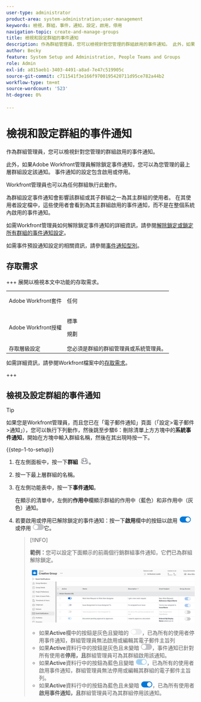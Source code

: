 ```yaml
---
user-type: administrator
product-area: system-administration;user-management
keywords: 檢視，群組，事件，通知，設定，啟用，停用
navigation-topic: create-and-manage-groups
title: 檢視和設定群組的事件通知
description: 作為群組管理員，您可以檢視針對您管理的群組啟用的事件通知。 此外，如果Adobe Workfront管理員解除鎖定事件通知，您可以為您管理的最上層群組設定該通知。 事件通知的設定包含啟用或停用。
author: Becky
feature: System Setup and Administration, People Teams and Groups
role: Admin
exl-id: a815aeb1-3403-4491-a8ad-7e47c519905c
source-git-commit: c711541f3e166f9700195420711d95ce782a44b2
workflow-type: tm+mt
source-wordcount: '523'
ht-degree: 0%

---
```


# 檢視和設定群組的事件通知

作為群組管理員，您可以檢視針對您管理的群組啟用的事件通知。

此外，如果Adobe Workfront管理員解除鎖定事件通知，您可以為您管理的最上層群組設定該通知。 事件通知的設定包含啟用或停用。

Workfront管理員也可以為任何群組執行此動作。

為群組設定事件通知會影響該群組或其子群組之一為其主群組的使用者。 在其使用者設定檔中，這些使用者會看到為其主群組啟用的事件通知，而不是在整個系統內啟用的事件通知。

如需Workfront管理員如何解除鎖定事件通知的詳細資訊，請參閱[解除鎖定或鎖定所有群組的事件通知設定](../../../administration-and-setup/manage-workfront/emails/unlock-configuration-of-event-notifications-for-groups.md)。

如需事件預設通知設定的相關資訊，請參閱[事件通知型別](../../../administration-and-setup/manage-workfront/emails/event-notifications-available-in-wf.md)。

## 存取需求

+++ 展開以檢視本文中功能的存取需求。

<table style="table-layout:auto"> 
 <col> 
 <col> 
 <tbody> 
  <tr> 
   <td>Adobe Workfront套件</td> 
   <td><p>任何</p></td> 
  </tr> 
  <tr> 
   <td>Adobe Workfront授權</td> 
   <td><p>標準</p>
       <p>規劃</p></td>
  </tr>
  <tr> 
   <td>存取層級設定</td> 
   <td>您必須是群組的群組管理員或系統管理員。</td>
  </tr>
 </tbody> 
</table>

如需詳細資訊，請參閱Workfront檔案中的[存取需求](/help/quicksilver/administration-and-setup/add-users/access-levels-and-object-permissions/access-level-requirements-in-documentation.md)。

+++

## 檢視及設定群組的事件通知

>[!TIP]
>
>如果您是Workfront管理員，而且您已在「電子郵件通知」頁面（「設定>電子郵件>通知」），您可以執行下列動作，然後跳至步驟6：刪除清單上方方塊中的&#x200B;**系統事件通知**，開始在方塊中輸入群組名稱，然後在其出現時按一下。

{{step-1-to-setup}}

1. 在左側面板中，按一下&#x200B;**群組** ![群組](assets/groups-icon.png)。

1. 按一下最上層群組的名稱。
1. 在左側功能表中，按一下&#x200B;**事件通知**。

   在顯示的清單中，左側的&#x200B;**作用中**&#x200B;欄顯示群組的作用中（藍色）和非作用中（灰色）通知。

1. 若要啟用或停用已解除鎖定的事件通知：按一下<strong>啟用</strong>欄中的按鈕以啟用 <img src="assets/email-notification-enabled-unlocked.png">或停用 <img src="assets/email-notification-disabled-unlocked.png">它。

   >[!INFO]
   >
   >**範例：**&#x200B;您可以設定下面顯示的前兩個行銷群組事件通知，它們已為群組解除鎖定。</p> <p> <img src="assets/configure-group-event-notifications.png">
   >* 如果<strong>Active</strong>欄中的按鈕是灰色且變暗的 <img src="assets/email-notification-disabled-locked.png">，已為所有的使用者停用事件通知，群組管理員無法啟用或編輯其電子郵件主旨列
   >* 如果<strong>Active</strong>資料行中的按鈕是灰色且未變暗 <img src="assets/email-notification-disabled-unlocked.png">，事件通知已針對所有使用者<strong>停用，且</strong>群組管理員可為其群組啟用該通知。
   >* 如果<strong>Active</strong>資料行中的按鈕為藍色且變暗 <img src="assets/email-notification-enabled-locked.png">，已為所有的使用者啟用事件通知，群組管理員無法停用或編輯其群組的電子郵件主旨列。
   >* 如果<strong>Active</strong>資料行中的按鈕為藍色且未變暗 <img src="assets/email-notification-enabled-unlocked.png">，已為所有使用者<strong>啟用事件通知，且</strong>群組管理員可為其群組停用該通知。

<!--
This step (with substeps) is for functionality from a Sprint 3 2021 story that got put on hold. Also see the PDF on the story for some text earlier in the article that needs to be added. 

1. To customize the email subject line of an event notification,
  1. Click the name of the event notification.
  1. In the <strong>Event Notification</strong> box that displays, in the <strong>Email Subject Line</strong> box, change the text and fields, including custom fields, then click <strong>Update</strong> to save the new subject lines for your emails.
  IMPORTANT: The names of the fields added must match the camel case syntax of our database structure. For more information about how our objects and their fields are named in the Workfront database, see the <a href="../../../wf-api/workfront-api.md" class="MCXref xref">Adobe Workfront API</a>.
  For more information about customizing the email subject line of an event notification, see <a href="../../../administration-and-setup/manage-workfront/emails/custom-email-subjects-event-notification.md" class="MCXref xref">Customize email subjects for event notifications</a>. 
-->

